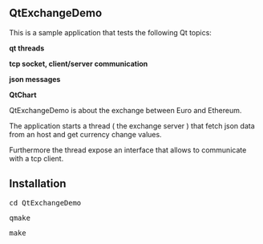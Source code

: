 <H2>QtExchangeDemo</H2>

This is a sample application that tests the following Qt topics:
</br>

<b>qt threads</b>

<b>tcp socket, client/server communication</b>

<b>json messages</b>

<b>QtChart</b>

QtExchangeDemo is about the exchange between Euro and Ethereum.

The application starts a thread ( the exchange server ) that fetch json data from an host and get currency change values.

Furthermore the thread expose an interface that allows to communicate with a tcp client.

<H2>Installation</H2>

<pre>cd QtExchangeDemo</pre>

<pre>qmake</pre>

<pre>make</pre>
